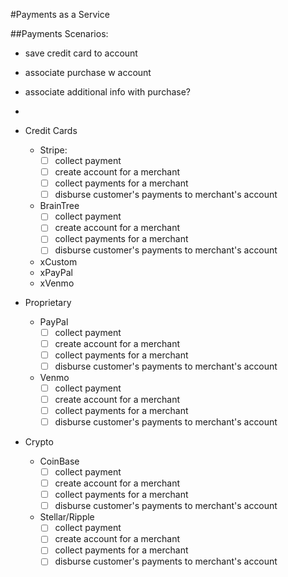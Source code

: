 #Payments as a Service

##Payments Scenarios:
- save credit card to account
- associate purchase w account
- associate additional info with purchase?
-






- Credit Cards
  - Stripe:
    - [ ] collect payment
    - [ ] create account for a merchant
    - [ ] collect payments for a merchant
    - [ ] disburse customer's payments to merchant's account
  - BrainTree
    - [ ] collect payment
    - [ ] create account for a merchant
    - [ ] collect payments for a merchant
    - [ ] disburse customer's payments to merchant's account
  - xCustom
  - xPayPal
  - xVenmo
- Proprietary
  - PayPal
    - [ ] collect payment
    - [ ] create account for a merchant
    - [ ] collect payments for a merchant
    - [ ] disburse customer's payments to merchant's account
  - Venmo
    - [ ] collect payment
    - [ ] create account for a merchant
    - [ ] collect payments for a merchant
    - [ ] disburse customer's payments to merchant's account
- Crypto
  - CoinBase
    - [ ] collect payment
    - [ ] create account for a merchant
    - [ ] collect payments for a merchant
    - [ ] disburse customer's payments to merchant's account
  - Stellar/Ripple
    - [ ] collect payment
    - [ ] create account for a merchant
    - [ ] collect payments for a merchant
    - [ ] disburse customer's payments to merchant's account
